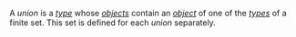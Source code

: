 A *union* is a [*type*](Specification/Compilation/Type_system/Constraint/Type/_.md) whose [*objects*](Specification/Compilation/Type_system/Object/_.md) contain an [*object*](Specification/Compilation/Type_system/Object/_.md) of one of the [*types*](Specification/Compilation/Type_system/Constraint/Type/_.md) of a finite set. This set is defined for each *union* separately.